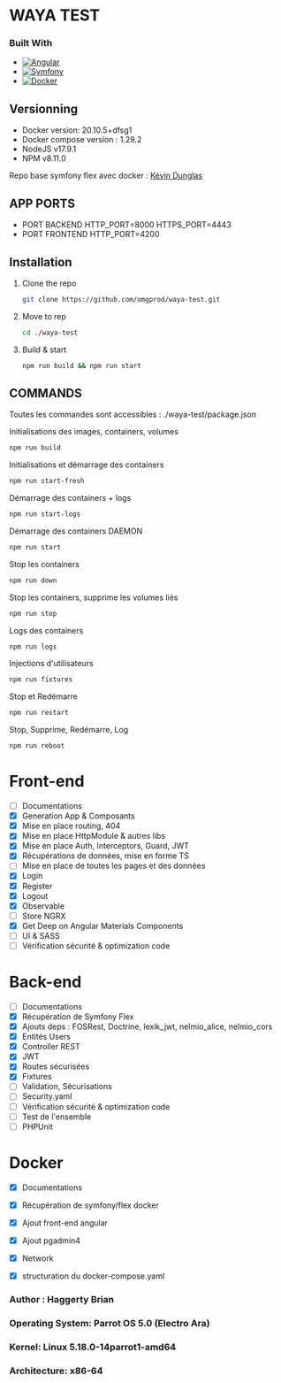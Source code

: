 # WAYA TEST

### Built With

* [![Angular][Angular.io]][Angular-url]
* [![Symfony][Symfony.io]][Symfony-url]
* [![Docker][docker.io]][docker-url]

## Versionning

- Docker version: 20.10.5+dfsg1
- Docker compose version : 1.29.2
- NodeJS v17.9.1
- NPM v8.11.0

Repo base symfony flex avec docker :
[Kévin Dunglas](https://github.com/dunglas/symfony-docker)

## APP PORTS

* PORT BACKEND HTTP_PORT=8000 HTTPS_PORT=4443
* PORT FRONTEND HTTP_PORT=4200

## Installation
1. Clone the repo
   ```sh
   git clone https://github.com/omgprod/waya-test.git
   ```
2. Move to rep
   ```sh
   cd ./waya-test
   ```
3. Build & start
   ```sh
   npm run build && npm run start
   ```

## COMMANDS 

Toutes les commandes sont accessibles : ./waya-test/package.json

Initialisations des images, containers, volumes
   ```sh
   npm run build
   ```

Initialisations et démarrage des containers
   ```sh       
   npm run start-fresh
   ```
Démarrage des containers + logs
   ```sh
   npm run start-logs
   ```
Démarrage des containers DAEMON
   ```sh
   npm run start
   ```
Stop les containers
   ```sh
   npm run down
   ```
Stop les containers, supprime les volumes liés 
   ```sh
   npm run stop
   ```
Logs des containers
   ```sh
   npm run logs
   ```   
Injections d'utilisateurs
   ```sh
   npm run fixtures
   ```   
Stop et Redémarre
   ```sh
   npm run restart
   ```   
Stop, Supprime, Redémarre, Log
   ```sh
   npm run reboot
   ```   

# Front-end 
- [ ] Documentations
- [x] Generation App & Composants
- [x] Mise en place routing, 404
- [x] Mise en place HttpModule & autres libs
- [x] Mise en place Auth, Interceptors, Guard, JWT
- [x] Récupérations de données, mise en forme TS
- [ ] Mise en place de toutes les pages et des données
- [X] Login
- [x] Register
- [x] Logout
- [X] Observable
- [ ] Store NGRX
- [x] Get Deep on Angular Materials Components 
- [ ] UI & SASS
- [ ] Vérification sécurité & optimization code

# Back-end 
- [ ] Documentations
- [x] Récupération de Symfony Flex
- [x] Ajouts deps : FOSRest, Doctrine, lexik_jwt, nelmio_alice, nelmio_cors 
- [x] Entités Users
- [x] Controller REST
- [x] JWT
- [x] Routes sécurisées
- [x] Fixtures
- [ ] Validation, Sécurisations
- [ ] Security.yaml
- [ ] Vérification sécurité & optimization code
- [ ] Test de l'ensemble
- [ ] PHPUnit

# Docker 
- [x] Documentations
- [x] Récupération de symfony/flex docker 
- [x] Ajout front-end angular 
- [x] Ajout pgadmin4 
- [x] Network
- [x] structuration du docker-compose.yaml


### Author : Haggerty Brian
### Operating System: Parrot OS 5.0 (Electro Ara)
### Kernel: Linux 5.18.0-14parrot1-amd64
### Architecture: x86-64

[contributors-shield]: https://img.shields.io/github/contributors/othneildrew/Best-README-Template.svg?style=for-the-badge
[contributors-url]: https://github.com/othneildrew/Best-README-Template/graphs/contributors
[forks-shield]: https://img.shields.io/github/forks/othneildrew/Best-README-Template.svg?style=for-the-badge
[forks-url]: https://github.com/othneildrew/Best-README-Template/network/members
[stars-shield]: https://img.shields.io/github/stars/othneildrew/Best-README-Template.svg?style=for-the-badge
[stars-url]: https://github.com/othneildrew/Best-README-Template/stargazers
[issues-shield]: https://img.shields.io/github/issues/othneildrew/Best-README-Template.svg?style=for-the-badge
[issues-url]: https://github.com/othneildrew/Best-README-Template/issues
[license-shield]: https://img.shields.io/github/license/othneildrew/Best-README-Template.svg?style=for-the-badge
[license-url]: https://github.com/othneildrew/Best-README-Template/blob/master/LICENSE.txt
[linkedin-shield]: https://img.shields.io/badge/-LinkedIn-black.svg?style=for-the-badge&logo=linkedin&colorB=555
[linkedin-url]: https://linkedin.com/in/othneildrew
[product-screenshot]: images/screenshot.png
[Next.js]: https://img.shields.io/badge/next.js-000000?style=for-the-badge&logo=nextdotjs&logoColor=white
[Next-url]: https://nextjs.org/
[React.js]: https://img.shields.io/badge/React-20232A?style=for-the-badge&logo=react&logoColor=61DAFB
[React-url]: https://reactjs.org/
[Vue.js]: https://img.shields.io/badge/Vue.js-35495E?style=for-the-badge&logo=vuedotjs&logoColor=4FC08D
[Vue-url]: https://vuejs.org/
[Angular.io]: https://img.shields.io/badge/Angular-DD0031?style=for-the-badge&logo=angular&logoColor=white
[Angular-url]: https://angular.io/
[Symfony.io]: https://img.shields.io/badge/Symfony-696969?style=for-the-badge&logo=symfony&logoColor=white
[Symfony-url]: [https://symfony.com/
[Svelte.dev]: https://img.shields.io/badge/Svelte-4A4A55?style=for-the-badge&logo=svelte&logoColor=FF3E00
[Svelte-url]: https://svelte.dev/
[Laravel.com]: https://img.shields.io/badge/Laravel-FF2D20?style=for-the-badge&logo=laravel&logoColor=white
[Laravel-url]: https://laravel.com
[Bootstrap.com]: https://img.shields.io/badge/Bootstrap-563D7C?style=for-the-badge&logo=bootstrap&logoColor=white
[Bootstrap-url]: https://getbootstrap.com
[docker.io]: https://img.shields.io/badge/Docker-0b214a?style=for-the-badge&logo=jquery&logoColor=white
[docker-url]: https://www.docker.com/
